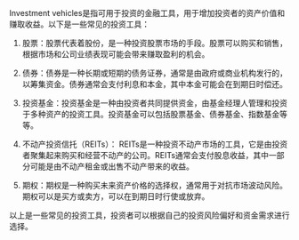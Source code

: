 

Investment vehicles是指可用于投资的金融工具，用于增加投资者的资产价值和赚取收益。以下是一些常见的投资工具：

1. 股票：股票代表着股份，是一种投资股票市场的手段。股票可以购买和销售，根据市场和公司业绩表现可能会带来赚取盈利的机会。

2. 债券：债券是一种长期或短期的债务证券，通常是由政府或商业机构发行的，以筹集资金。债券通常会支付利息和本金，其中本金可能会在到期日时偿还。

3. 投资基金：投资基金是一种由投资者共同提供资金，由基金经理人管理和投资于多种资产的投资工具。投资基金可以包括股票基金、债券基金、指数基金等等。

4. 不动产投资信托（REITs）： REITs是一种投资不动产市场的工具，它是由投资者聚集起来购买和经营不动产的公司。REITs通常会支付股息收益，其中一部分可能是由不动产租金或出售不动产带来的收益。

5. 期权：期权是一种购买未来资产价格的选择权，通常用于对抗市场波动风险。期权可以是买方或卖方，可以在到期日时行使或放弃。

以上是一些常见的投资工具，投资者可以根据自己的投资风险偏好和资金需求进行选择。